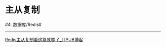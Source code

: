 # 主从复制
#4. 数据库/Redis#
- - - -
[Redis主从复制看这篇就够了_ITPUB博客](http://blog.itpub.net/31545684/viewspace-2213629/)